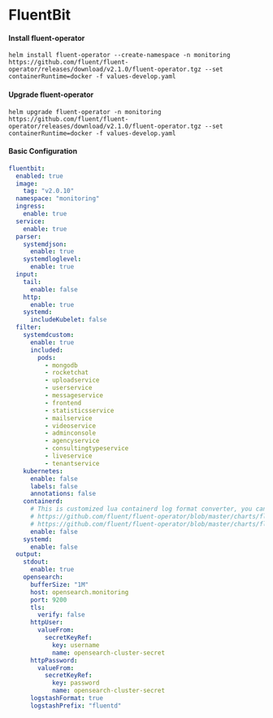 # FluentBit

#### Install fluent-operator
`helm install fluent-operator --create-namespace -n monitoring https://github.com/fluent/fluent-operator/releases/download/v2.1.0/fluent-operator.tgz --set containerRuntime=docker -f values-develop.yaml`

#### Upgrade fluent-operator
`helm upgrade fluent-operator -n monitoring https://github.com/fluent/fluent-operator/releases/download/v2.1.0/fluent-operator.tgz --set containerRuntime=docker -f values-develop.yaml`

#### Basic Configuration
```yaml
fluentbit:
  enabled: true
  image:
    tag: "v2.0.10"
  namespace: "monitoring"
  ingress:
    enable: true
  service:
    enable: true
  parser:
    systemdjson:
      enable: true
    systemdloglevel:
      enable: true
  input:
    tail:
      enable: false
    http:
      enable: true
    systemd:
      includeKubelet: false
  filter:
    systemdcustom:
      enable: true
      included:
        pods:
          - mongodb
          - rocketchat
          - uploadservice
          - userservice
          - messageservice
          - frontend
          - statisticsservice
          - mailservice
          - videoservice
          - adminconsole
          - agencyservice
          - consultingtypeservice
          - liveservice
          - tenantservice
    kubernetes:
      enable: false
      labels: false
      annotations: false
    containerd:
      # This is customized lua containerd log format converter, you can refer here:
      # https://github.com/fluent/fluent-operator/blob/master/charts/fluent-operator/templates/fluentbit-clusterfilter-containerd.yaml
      # https://github.com/fluent/fluent-operator/blob/master/charts/fluent-operator/templates/fluentbit-containerd-config.yaml
      enable: false
    systemd:
      enable: false
  output:
    stdout:
      enable: true
    opensearch:
      bufferSize: "1M"
      host: opensearch.monitoring
      port: 9200
      tls:
        verify: false
      httpUser:
        valueFrom:
          secretKeyRef:
            key: username
            name: opensearch-cluster-secret
      httpPassword:
        valueFrom:
          secretKeyRef:
            key: password
            name: opensearch-cluster-secret
      logstashFormat: true
      logstashPrefix: "fluentd"
```